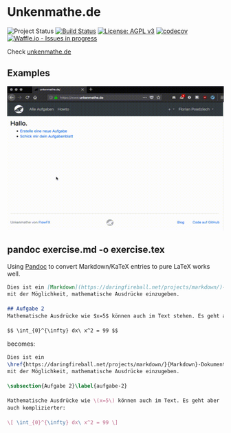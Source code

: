 # Unkenmathe.de

![Project Status](https://img.shields.io/badge/status-alpha-yellow.svg)
[![Build Status](https://travis-ci.org/FlowFX/unkenmathe.de.svg?branch=master)](https://travis-ci.org/FlowFX/unkenmathe.de)
[![License: AGPL v3](https://img.shields.io/badge/License-AGPL%20v3-blue.svg)](https://www.gnu.org/licenses/agpl-3.0)
[![codecov](https://codecov.io/gh/FlowFX/unkenmathe.de/branch/master/graph/badge.svg)](https://codecov.io/gh/FlowFX/unkenmathe.de)
[![Waffle.io - Issues in progress](https://badge.waffle.io/FlowFX/unkenmathe.de.png?label=in%20progress&title=In%20Progress)](http://waffle.io/FlowFX/unkenmathe.de)

Check [unkenmathe.de](https://www.unkenmathe.de/)

## Examples

![Preview exercise as PDF](doc/um_preview_exercise_pdf.gif)

## pandoc exercise.md -o exercise.tex
Using [Pandoc](http://pandoc.org/) to convert Markdown/KaTeX entries to pure LaTeX works well.

```markdown
Dies ist ein [Markdown](https://daringfireball.net/projects/markdown/)-Dokument
mit der Möglichkeit, mathematische Ausdrücke einzugeben.

## Aufgabe 2
Mathematische Ausdrücke wie $x=5$ können auch im Text stehen. Es geht aber auch komplizierter:

$$ \int_{0}^{\infty} dx\ x^2 = 99 $$
```

becomes:

```latex
Dies ist ein
\href{https://daringfireball.net/projects/markdown/}{Markdown}-Dokument
mit der Möglichkeit, mathematische Ausdrücke einzugeben.

\subsection{Aufgabe 2}\label{aufgabe-2}

Mathematische Ausdrücke wie \(x=5\) können auch im Text. Es geht aber
auch komplizierter:

\[ \int_{0}^{\infty} dx\ x^2 = 99 \]
```
